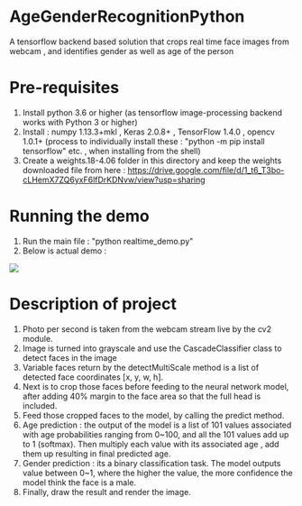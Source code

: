 # AgeGenderRecognitionPython
A tensorflow backend based solution that crops real time face images from webcam , and identifies gender as well as age of the person

# Pre-requisites
1. Install python 3.6 or higher (as tensorflow image-processing backend works with Python 3 or higher)
2. Install :  numpy 1.13.3+mkl , Keras 2.0.8+ , TensorFlow 1.4.0 , opencv 1.0.1+
(process to individually install these : "python -m pip install tensorflow" etc. , when installing from the shell)
3. Create a weights.18-4.06 folder in this directory and keep the weights downloaded file from here : 
https://drive.google.com/file/d/1_t6_T3bo-cLHemX7ZQ6yxF6lfDrKDNvw/view?usp=sharing

# Running the demo
1. Run the main file : "python realtime_demo.py"
2. Below is actual demo :

<img src="https://media.giphy.com/media/9Pk1IBARUmUOwNXyL4/giphy.gif" />

# Description of project
1. Photo per second is taken from the webcam stream live by the cv2 module.
2. Image is turned into grayscale and use the CascadeClassifier class to detect faces in the image
3. Variable faces return by the detectMultiScale method is a list of detected face coordinates [x, y, w, h].
4. Next is to crop those faces before feeding to the neural network model, after adding 40% margin to the face area so that the full head is included.
5. Feed those cropped faces to the model, by calling the predict method. 
6. Age prediction : the output of the model is a list of 101 values associated with age probabilities ranging from 0~100, and all the 101 values add up to 1 (softmax). Then multiply each value with its associated age , add them up resulting in final predicted age.
7. Gender prediction : its a binary classification task. The model outputs value between 0~1, where the higher the value, the more confidence the model think the face is a male.
8. Finally, draw the result and render the image. 
